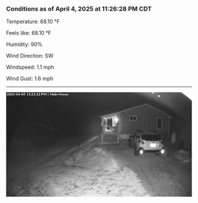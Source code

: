 ### Conditions as of April 4, 2025 at 11:26:28 PM CDT 

Temperature: 68.10 &deg;F

Feels like: 68.10 &deg;F

Humidity: 90%

Wind Direction: SW

Windspeed: 1.1 mph

Wind Gust: 1.6 mph

---

<img src="./images/latest.jpeg"/>

